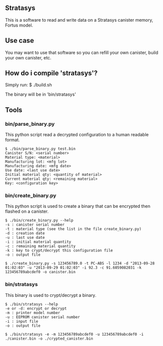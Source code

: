 Stratasys
---------

This is a software to read and write data on a Stratasys canister memory, Fortus model.

## Use case

You may want to use that software so you can refill your own canister, build your own canister, etc.

## How do i compile 'stratasys'?

Simply run:
    $ ./build.sh

The binary will be in 'bin/stratasys'

## Tools

### bin/parse_binary.py

This python script read a decrypted configuration to a human readable format.

	$ ./bin/parse_binary.py test.bin
	Canister S/N: <serial number>
	Material type: <material>
	Manufacturing lot: <mfg lot>
	Manufacturing date: <mfg date>
	Use date: <last use date>
	Initial material qty: <quantity of material>
	Current material qty: <remaining material>
	Key: <configuration key>

### bin/create_binary.py

This python script is used to create a binary that can be encrypted then flashed on a canister.

	$ ./bin/create_binary.py --help
	-s : canister serial number
	-t : material type (see the list in the file create_binary.py)
	-d : creation date
	-u : last use date
	-i : initial material quantity
	-c : remaining material quantity
	-k : key to crypt/decrypt this configuration file
	-o : output file

    $ ./create_binary.py -s 123456789.0 -t PC-ABS -l 1234 -d "2013-09-28 01:02:03" -u "2013-09-29 01:02:03" -i 92.3 -c 91.6059082031 -k 123456789abcdef0 -o canister.bin

### bin/stratasys

This binary is used to crypt/decrypt a binary.

	$ ./bin/stratasys --help
	-e or -d: encrypt or decrypt
	-m : printer model number
	-u : EEPROM canister serial number
	-i : input file
	-o : output file

    $ ./bin/stratasys -e -m 123456789abcdef0 -u 123456789abcdef0 -i ./canister.bin -o ./crypted_canister.bin

